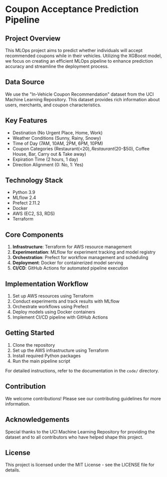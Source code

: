 
# Coupon Acceptance Prediction Pipeline

## Project Overview
This MLOps project aims to predict whether individuals will accept recommended coupons while in their vehicles. Utilizing the XGBoost model, we focus on creating an efficient MLOps pipeline to enhance prediction accuracy and streamline the deployment process.

## Data Source
We use the "In-Vehicle Coupon Recommendation" dataset from the UCI Machine Learning Repository. This dataset provides rich information about users, merchants, and coupon characteristics.

## Key Features
- Destination (No Urgent Place, Home, Work)
- Weather Conditions (Sunny, Rainy, Snowy)
- Time of Day (7AM, 10AM, 2PM, 6PM, 10PM)
- Coupon Categories (Restaurant(<$20), Restaurant($20-$50), Coffee House, Bar, Carry out & Take away)
- Expiration Time (2 hours, 1 day)
- Direction Alignment (0: No, 1: Yes)

## Technology Stack
- Python 3.9
- MLflow 2.4
- Prefect 2.11.2
- Docker
- AWS (EC2, S3, RDS)
- Terraform

## Core Components
1. **Infrastructure**: Terraform for AWS resource management
2. **Experimentation**: MLflow for experiment tracking and model registry
3. **Orchestration**: Prefect for workflow management and scheduling
4. **Deployment**: Docker for containerized model serving
5. **CI/CD**: GitHub Actions for automated pipeline execution

## Implementation Workflow
1. Set up AWS resources using Terraform
2. Conduct experiments and track results with MLflow
3. Orchestrate workflows using Prefect
4. Deploy models using Docker containers
5. Implement CI/CD pipeline with GitHub Actions

## Getting Started
1. Clone the repository
2. Set up the AWS infrastructure using Terraform
3. Install required Python packages
4. Run the main pipeline script

For detailed instructions, refer to the documentation in the `code/` directory.

## Contribution
We welcome contributions! Please see our contributing guidelines for more information.

## Acknowledgements
Special thanks to the UCI Machine Learning Repository for providing the dataset and to all contributors who have helped shape this project.

## License
This project is licensed under the MIT License - see the LICENSE file for details.
